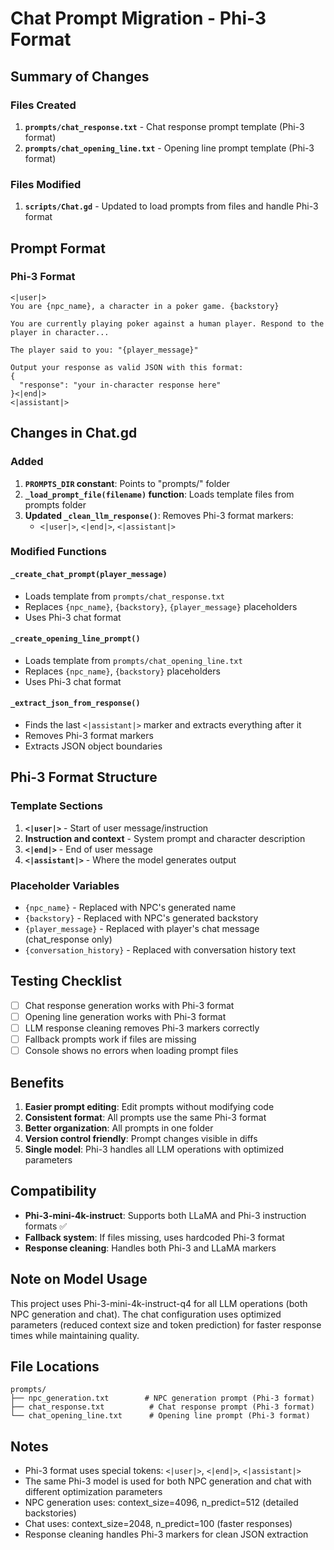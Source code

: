 # Chat Prompt Migration - Phi-3 Format

## Summary of Changes

### Files Created
1. **`prompts/chat_response.txt`** - Chat response prompt template (Phi-3 format)
2. **`prompts/chat_opening_line.txt`** - Opening line prompt template (Phi-3 format)

### Files Modified
1. **`scripts/Chat.gd`** - Updated to load prompts from files and handle Phi-3 format

## Prompt Format

### Phi-3 Format
```
<|user|>
You are {npc_name}, a character in a poker game. {backstory}

You are currently playing poker against a human player. Respond to the player in character...

The player said to you: "{player_message}"

Output your response as valid JSON with this format:
{
  "response": "your in-character response here"
}<|end|>
<|assistant|>
```

## Changes in Chat.gd

### Added
1. **`PROMPTS_DIR` constant**: Points to "prompts/" folder
2. **`_load_prompt_file(filename)` function**: Loads template files from prompts folder
3. **Updated `_clean_llm_response()`**: Removes Phi-3 format markers:
   - `<|user|>`, `<|end|>`, `<|assistant|>`

### Modified Functions

#### `_create_chat_prompt(player_message)`
- Loads template from `prompts/chat_response.txt`
- Replaces `{npc_name}`, `{backstory}`, `{player_message}` placeholders
- Uses Phi-3 chat format

#### `_create_opening_line_prompt()`
- Loads template from `prompts/chat_opening_line.txt`
- Replaces `{npc_name}`, `{backstory}` placeholders
- Uses Phi-3 chat format

#### `_extract_json_from_response()`
- Finds the last `<|assistant|>` marker and extracts everything after it
- Removes Phi-3 format markers
- Extracts JSON object boundaries

## Phi-3 Format Structure

### Template Sections
1. **`<|user|>`** - Start of user message/instruction
2. **Instruction and context** - System prompt and character description
3. **`<|end|>`** - End of user message
4. **`<|assistant|>`** - Where the model generates output

### Placeholder Variables
- `{npc_name}` - Replaced with NPC's generated name
- `{backstory}` - Replaced with NPC's generated backstory
- `{player_message}` - Replaced with player's chat message (chat_response only)
- `{conversation_history}` - Replaced with conversation history text

## Testing Checklist

- [ ] Chat response generation works with Phi-3 format
- [ ] Opening line generation works with Phi-3 format
- [ ] LLM response cleaning removes Phi-3 markers correctly
- [ ] Fallback prompts work if files are missing
- [ ] Console shows no errors when loading prompt files

## Benefits

1. **Easier prompt editing**: Edit prompts without modifying code
2. **Consistent format**: All prompts use the same Phi-3 format
3. **Better organization**: All prompts in one folder
4. **Version control friendly**: Prompt changes visible in diffs
5. **Single model**: Phi-3 handles all LLM operations with optimized parameters

## Compatibility

- **Phi-3-mini-4k-instruct**: Supports both LLaMA and Phi-3 instruction formats ✅
- **Fallback system**: If files missing, uses hardcoded Phi-3 format
- **Response cleaning**: Handles both Phi-3 and LLaMA markers

## Note on Model Usage

This project uses Phi-3-mini-4k-instruct-q4 for all LLM operations (both NPC generation and chat). The chat configuration uses optimized parameters (reduced context size and token prediction) for faster response times while maintaining quality.

## File Locations

```
prompts/
├── npc_generation.txt        # NPC generation prompt (Phi-3 format)
├── chat_response.txt          # Chat response prompt (Phi-3 format)
└── chat_opening_line.txt      # Opening line prompt (Phi-3 format)
```

## Notes

- Phi-3 format uses special tokens: `<|user|>`, `<|end|>`, `<|assistant|>`
- The same Phi-3 model is used for both NPC generation and chat with different optimization parameters
- NPC generation uses: context_size=4096, n_predict=512 (detailed backstories)
- Chat uses: context_size=2048, n_predict=100 (faster responses)
- Response cleaning handles Phi-3 markers for clean JSON extraction
